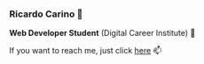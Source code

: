 ### Ricardo Carino 👋

**Web Developer Student** (Digital Career Institute) 🌱

If you want to reach me, just click [here](mailto:riccaralv@gmail.com) 📫

<!--
**riccaralv/riccaralv** is a ✨ _special_ ✨ repository because its `README.md` (this file) appears on your GitHub profile.

Here are some ideas to get you started:

- 🔭 I’m currently working on ...
-  I’m currently learning ...
- 👯 I’m looking to collaborate on ...
- 🤔 I’m looking for help with ...
- 💬 Ask me about ...
-  How to reach me: ...
- 😄 Pronouns: ...
- ⚡ Fun fact: ...
-->
